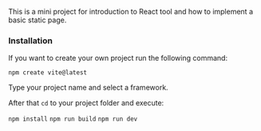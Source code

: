 This is a mini project for introduction to React tool and how to implement a basic static page.

### Installation

If you want to create your own project run the following command:

`npm create vite@latest`

Type your project name and select a framework.

After that `cd` to your project folder and execute: 

`npm install`
`npm run build`
`npm run dev`